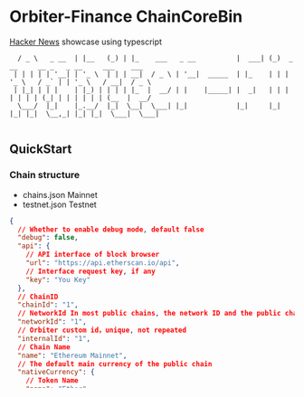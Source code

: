 # Orbiter-Finance ChainCoreBin

[Hacker News](https://github.com/Orbiter-Finance) showcase using typescript
```
  / _ \   _ __  | |__   (_) | |_    ___   _ __          |  ___| (_)  _ __     __ _   _ __     ___    ___ 
 | | | | | '__| | '_ \  | | | __|  / _ \ | '__|  _____  | |_    | | | '_ \   / _` | | '_ \   / __|  / _ \
 | |_| | | |    | |_) | | | | |_  |  __/ | |    |_____| |  _|   | | | | | | | (_| | | | | | | (__  |  __/
  \___/  |_|    |_.__/  |_|  \__|  \___| |_|            |_|     |_| |_| |_|  \__,_| |_| |_|  \___|  \___|
                                                        
```
## QuickStart
### Chain structure

- chains.json Mainnet
- testnet.json Testnet

```json
{
  // Whether to enable debug mode, default false
  "debug": false,
  "api": {
    // API interface of block browser
    "url": "https://api.etherscan.io/api",
    // Interface request key, if any
    "key": "You Key"
  },
  // ChainID
  "chainId": "1",
  // NetworkId In most public chains, the network ID and the public chain ID are the same
  "networkId": "1",
  // Orbiter custom id，unique, not repeated
  "internalId": "1",
  // Chain Name
  "name": "Ethereum Mainnet",
  // The default main currency of the public chain
  "nativeCurrency": {
    // Token Name
    "name": "Ether",
    // Token Symbol
    "symbol": "ETH",
    // Token decimals
    "decimals": 18,
    // Token Contract Address
    "address": "0x0000000000000000000000000000000000000000"
  },
  // RPC server address
  "rpc": [
    "wss://eth-mainnet.alchemyapi.io/v2/You Key"
  ],
  // The monitoring method to enable
  "watch": ["rpc", "api"],
  // contract address to monitor
  "contracts": ["0xd9d74a29307cc6fc8bf424ee4217f1a587fbc8dc"],
  // List of contract tokens to monitor
  "tokens": [
    // The structure is consistent with nativeCurrency
    {
      "name": "USD Coin",
      "symbol": "USDC",
      "decimals": 6,
      "address": "0xA0b86991c6218b36c1d19D4a2e9Eb0cE3606eB48"
    }
  ]
}
```

### Easy access to code

```
import { logger, ScanChainMain } from "../..";
import mainChains from "../chains.json";
import testChains from "../testnet.json";
const scanChain = new ScanChainMain(<any>[...mainChains, ...testChains]);
scanChain.startScanChain("internalId", ["Wallet Address", "xxxx"])

```

### Monitored cursor position

- The monitored cursor position is stored and the cache directory

#### Struct

```
{
  "cache": [
    [
      "keyv:ApiCursor:{Wallet Address}",
      {
        "value": "{\"value\":{\"blockNumber\":{Last Watch Tx Number},\"hash\":\"{Last Watch Tx Hash}\",\"timestamp\":{Last Watch Tx Time}}},\"expires\":null}"
      }
    ],
    [
      "keyv:rpcScan:288",
      {
        "value": "{\"value\":{RPC Last Scan Block Number}},\"expires\":null}"
      }
    ]
  ],
  "lastExpire": 1654672839824
}

```
### Query historical transactions
- If you need to query historical transactions, you need to rebuild the cursor index, and you need to modify the index file in the cache directory corresponding to the public chain
- Api Major Modified Fields
  - blockNumber   // Start scanning from this block
  - hash // Start scanning from this Hash
  - timestamp // Start scanning from this Time
- RPC Major Modified Fields
  - rpcScan-> value // Start scanning from this block

> Code document[the file](./docs/index.html) Modules document[the file](./docs/modules.html)
### Requirement

- Node.js 8.x+
- Typescript 2.8+
